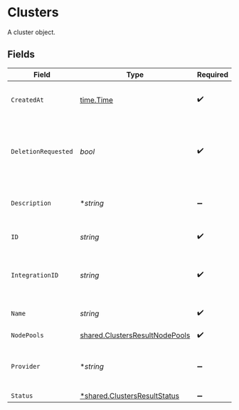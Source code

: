 # Clusters

A cluster object.


## Fields

| Field                                                                                   | Type                                                                                    | Required                                                                                | Description                                                                             | Example                                                                                 |
| --------------------------------------------------------------------------------------- | --------------------------------------------------------------------------------------- | --------------------------------------------------------------------------------------- | --------------------------------------------------------------------------------------- | --------------------------------------------------------------------------------------- |
| `CreatedAt`                                                                             | [time.Time](https://pkg.go.dev/time#Time)                                               | :heavy_check_mark:                                                                      | The time the cluster was created.                                                       | 2021-01-20T11:19:53.175Z                                                                |
| `DeletionRequested`                                                                     | *bool*                                                                                  | :heavy_check_mark:                                                                      | Indicates if provider resource deletion has been requested by the user.                 | false                                                                                   |
| `Description`                                                                           | **string*                                                                               | :heavy_minus_sign:                                                                      | A short description of the cluster.                                                     | The cluster description                                                                 |
| `ID`                                                                                    | *string*                                                                                | :heavy_check_mark:                                                                      | Identifier for the cluster.                                                             | gcp-cluster-1                                                                           |
| `IntegrationID`                                                                         | *string*                                                                                | :heavy_check_mark:                                                                      | ID of the provider integration used by this cluster.                                    | gcp-integration                                                                         |
| `Name`                                                                                  | *string*                                                                                | :heavy_check_mark:                                                                      | The name of the cluster.                                                                | GCP Cluster 1                                                                           |
| `NodePools`                                                                             | [shared.ClustersResultNodePools](../../../pkg/models/shared/clustersresultnodepools.md) | :heavy_check_mark:                                                                      | N/A                                                                                     |                                                                                         |
| `Provider`                                                                              | **string*                                                                               | :heavy_minus_sign:                                                                      | The cloud provider to which this cluster belongs to.                                    | gcp                                                                                     |
| `Status`                                                                                | [*shared.ClustersResultStatus](../../../pkg/models/shared/clustersresultstatus.md)      | :heavy_minus_sign:                                                                      | N/A                                                                                     |                                                                                         |